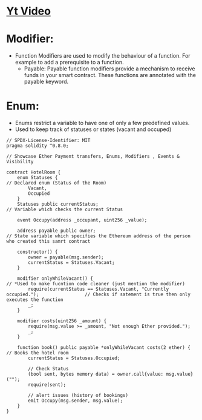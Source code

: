 # [Yt Video](https://www.youtube.com/watch?v=EhPeHeoKF88)
# Modifier:
- Function Modifiers are used to modify the behaviour of a function. For example to add a prerequisite to a function.
  - Payable: Payable function modifiers provide a mechanism to receive funds in your smart contract. These functions are annotated with the payable keyword.

# Enum:
- Enums restrict a variable to have one of only a few predefined values.
- Used to keep track of statuses or states (vacant and occuped)
```solidity
// SPDX-License-Identifier: MIT
pragma solidity ^0.8.0;

// Showcase Ether Payment transfers, Enums, Modifiers , Events & Visibility

contract HotelRoom {
    enum Statuses {                                                                       // Declared enum (Status of the Room)
        Vacant,
        Occupied
    }
    Statuses public currentStatus;                                                        // Variable which checks the current Status

    event Occupy(address _occupant, uint256 _value);                                      

    address payable public owner;                                                         // State variable which specifies the Ethereum address of the person who created this samrt contract

    constructor() {
        owner = payable(msg.sender);
        currentStatus = Statuses.Vacant;
    }

    modifier onlyWhileVacant() {                                                          // *Used to make fucntion code cleaner (just mention the modifier)
        require(currentStatus == Statuses.Vacant, "Currently occupied.");                 // Checks if satement is true then only executes the function
        _;
    }

    modifier costs(uint256 _amount) {
        require(msg.value >= _amount, "Not enough Ether provided.");
        _;
    }

    function book() public payable *onlyWhileVacant costs(2 ether) {                           // Books the hotel room
        currentStatus = Statuses.Occupied;
        
        // Check Status
        (bool sent, bytes memory data) = owner.call{value: msg.value}("");
        require(sent);                                                                        
        
        // alert issues (history of bookings)
        emit Occupy(msg.sender, msg.value);
    }
}
```
